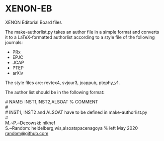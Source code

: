 # XENON-EB
XENON Editorial Board files

The make-authorlist.py takes an author file in a simple format and converts it to a LaTeX-formatted authorlist according to a style file of the following journals:
 * PRx
 * EPJC
 * JCAP
 * PTEP
 * arXiv

The style files are: revtex4, svjour3, jcappub, ptephy_v1. 

The author list should be in the following format:<br>

\# NAME: INST1,INST2,ALSOAT    % COMMENT<br>
\#<br>
\# INST1, INST2 and ALSOAT have to be defined in make-authorlist.py<br>
\#<br>
M.~P.~Decowski: nikhef<br>
S.~Random: heidelberg,wis,alsoatspacenagoya	% left May 2020 random@github.com<br>
<br>
<br>

